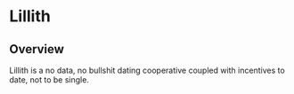 # Lillith

## Overview
Lillith is a no data, no bullshit dating cooperative coupled with incentives to date, not to be single.
